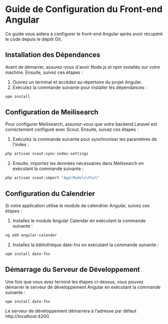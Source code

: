 # Guide de Configuration du Front-end Angular

Ce guide vous aidera à configurer le front-end Angular après avoir récupéré le code depuis le dépôt Git.

## Installation des Dépendances

Avant de démarrer, assurez-vous d'avoir Node.js et npm installés sur votre machine. Ensuite, suivez ces étapes :

1. Ouvrez un terminal et accédez au répertoire du projet Angular.
2. Exécutez la commande suivante pour installer les dépendances :

```bash
npm install
```

## Configuration de Meilisearch

Pour configurer Meilisearch, assurez-vous que votre backend Laravel est correctement configuré avec Scout. Ensuite, suivez ces étapes :

1.    Exécutez la commande suivante pour synchroniser les paramètres de l'index :
```bash
php artisan scout:sync-index-settings
```
2.    Ensuite, importez les données nécessaires dans Meilisearch en exécutant la commande suivante :
```bash
php artisan scout:import "App\Models\Post"
```

## Configuration du Calendrier

Si votre application utilise le module de calendrier Angular, suivez ces étapes :

1.    Installez le module Angular Calendar en exécutant la commande suivante :
```bash
ng add angular-calendar
```
2.    Installez la bibliothèque date-fns en exécutant la commande suivante :
```bash
npm install date-fns
```

## Démarrage du Serveur de Développement
Une fois que vous avez terminé les étapes ci-dessus, vous pouvez démarrer le serveur de développement Angular en exécutant la commande suivante :
```bash
npm install date-fns
```
Le serveur de développement démarrera à l'adresse par défaut http://localhost:4200.
